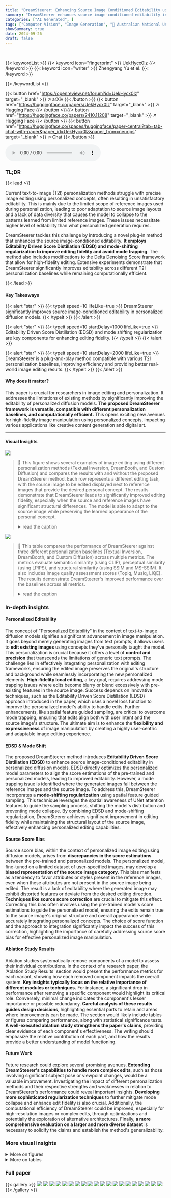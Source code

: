```yaml
---
title: "DreamSteerer: Enhancing Source Image Conditioned Editability using Personalized Diffusion Models"
summary: "DreamSteerer enhances source image-conditioned editability in personalized diffusion models via a novel Editability Driven Score Distillation objective and mode shifting regularization, achieving sign..."
categories: ["AI Generated", ]
tags: ["Computer Vision", "Image Generation", "🏢 Australian National University",]
showSummary: true
date: 2024-09-26
draft: false
---
```


<br>

{{< keywordList >}}
{{< keyword icon="fingerprint" >}} UekHycx0lz {{< /keyword >}}
{{< keyword icon="writer" >}} Zhengyang Yu et el. {{< /keyword >}}
 
{{< /keywordList >}}

{{< button href="https://openreview.net/forum?id=UekHycx0lz" target="_blank" >}}
↗ arXiv
{{< /button >}}
{{< button href="https://huggingface.co/papers/UekHycx0lz" target="_blank" >}}
↗ Hugging Face
{{< /button >}}{{< button href="https://huggingface.co/papers/2410.11208" target="_blank" >}}
↗ Hugging Face
{{< /button >}}
{{< button href="https://huggingface.co/spaces/huggingface/paper-central?tab=tab-chat-with-paper&paper_id=UekHycx0lz&paper_from=neurips" target="_blank" >}}
↗ Chat
{{< /button >}}




<audio controls>
    <source src="https://ai-paper-reviewer.com/UekHycx0lz/podcast.wav" type="audio/wav">
    Your browser does not support the audio element.
</audio>


### TL;DR


{{< lead >}}

Current text-to-image (T2I) personalization methods struggle with precise image editing using personalized concepts, often resulting in unsatisfactory editability.  This is mainly due to the limited scope of reference images used during personalization, leading to poor adaptation to source image layouts and a lack of data diversity that causes the model to collapse to the patterns learned from limited reference images.  These issues necessitate higher level of editability than what personalized generation requires.

DreamSteerer tackles this challenge by introducing a novel plug-in method that enhances the source image-conditioned editability. **It employs Editability Driven Score Distillation (EDSD) and mode-shifting regularization to improve editing fidelity and avoid mode trapping**.  The method also includes modifications to the Delta Denoising Score framework that allow for high-fidelity editing. Extensive experiments demonstrate that DreamSteerer significantly improves editability across different T2I personalization baselines while remaining computationally efficient.

{{< /lead >}}


#### Key Takeaways

{{< alert "star" >}}
{{< typeit speed=10 lifeLike=true >}} DreamSteerer significantly improves source image-conditioned editability in personalized diffusion models. {{< /typeit >}}
{{< /alert >}}

{{< alert "star" >}}
{{< typeit speed=10 startDelay=1000 lifeLike=true >}} Editability Driven Score Distillation (EDSD) and mode shifting regularization are key components for enhancing editing fidelity. {{< /typeit >}}
{{< /alert >}}

{{< alert "star" >}}
{{< typeit speed=10 startDelay=2000 lifeLike=true >}} DreamSteerer is a plug-and-play method compatible with various T2I personalization baselines, improving efficiency and providing better real-world image editing results. {{< /typeit >}}
{{< /alert >}}

#### Why does it matter?
This paper is crucial for researchers in image editing and personalization.  It addresses the limitations of existing methods by significantly improving the editability of personalized diffusion models.  **The proposed DreamSteerer framework is versatile, compatible with different personalization baselines, and computationally efficient.** This opens exciting new avenues for high-fidelity image manipulation using personalized concepts, impacting various applications like creative content generation and digital art.

------
#### Visual Insights



![](https://ai-paper-reviewer.com/UekHycx0lz/figures_1_1.jpg)

> 🔼 This figure shows several examples of image editing using different personalization methods (Textual Inversion, DreamBooth, and Custom Diffusion) and compares the results with and without the proposed DreamSteerer method.  Each row represents a different editing task, with the source image to be edited displayed next to reference images that provide the desired personal concept.  The results demonstrate that DreamSteerer leads to significantly improved editing fidelity, especially when the source and reference images have significant structural differences. The model is able to adapt to the source image while preserving the learned appearance of the personal concept.
> <details>
> <summary>read the caption</summary>
> Figure 1: DreamSteerer enables efficient editability enhancement for a source image with any existing T2I personalization models, leading to significantly improved editing fidelity in various challenging scenarios. When the structural difference between source and reference images are significant, it can naturally adapt to the source while maintaining the appearance learned from the personal concept.
> </details>





![](https://ai-paper-reviewer.com/UekHycx0lz/tables_7_1.jpg)

> 🔼 This table compares the performance of DreamSteerer against three different personalization baselines (Textual Inversion, DreamBooth, and Custom Diffusion) across multiple metrics.  The metrics evaluate semantic similarity (using CLIP), perceptual similarity (using LPIPS), and structural similarity (using SSIM and MS-SSIM).  It also includes image quality assessment scores (Topiq, Musiq, LIQE). The results demonstrate DreamSteerer's improved performance over the baselines across all metrics.
> <details>
> <summary>read the caption</summary>
> Table 1: Comparison with different baselines (DreamSteerer uses the same model as baseline).
> </details>





### In-depth insights


#### Personalized Editability
The concept of "Personalized Editability" in the context of text-to-image diffusion models signifies a significant advancement in image manipulation. It goes beyond merely generating images from text prompts; it allows users to **edit existing images** using concepts they've personally taught the model. This personalization is crucial because it offers a level of **control and precision** that transcends the limitations of generic text prompts.  The challenge lies in effectively integrating personalization with editing frameworks, ensuring the edited image preserves the original's structure and background while seamlessly incorporating the new personalized elements.  **High-fidelity local editing**, a key goal, requires addressing mode trapping issues where edits become blurry or blend excessively with pre-existing features in the source image.  Success depends on innovative techniques, such as the Editability Driven Score Distillation (EDSD) approach introduced in the paper, which uses a novel loss function to improve the personalized model's ability to handle edits. Further enhancements, like spatial feature guided sampling, are critical to overcome mode trapping, ensuring that edits align both with user intent and the source image's structure.  The ultimate aim is to enhance the **flexibility and expressiveness** of image manipulation by creating a highly user-centric and adaptable image editing experience.

#### EDSD & Mode Shift
The proposed DreamSteerer method introduces **Editability Driven Score Distillation (EDSD)** to enhance source image-conditioned editability in personalized diffusion models.  EDSD directly optimizes the personalized model parameters to align the score estimations of the pre-trained and personalized models, leading to improved editability. However, a mode trapping issue is identified where the generated images fall between the reference images and the source image.  To address this, DreamSteerer incorporates a **mode-shifting regularization** using spatial feature guided sampling.  This technique leverages the spatial awareness of UNet attention features to guide the sampling process, shifting the model's distribution and preventing mode collapse. By combining EDSD and mode-shifting regularization, DreamSteerer achieves significant improvement in editing fidelity while maintaining the structural layout of the source image, effectively enhancing personalized editing capabilities.

#### Source Score Bias
Source score bias, within the context of personalized image editing using diffusion models, arises from **discrepancies in the score estimations** between the pre-trained and personalized models.  The personalized model, fine-tuned on a limited dataset of user-specified images, may develop a **biased representation of the source image category**. This bias manifests as a tendency to favor attributes or styles present in the reference images, even when these attributes are not present in the source image being edited. The result is a lack of editability where the generated image may exhibit distorted features or deviate from the desired editing direction.  **Techniques like source score correction** are crucial to mitigate this effect.  Correcting this bias often involves using the pre-trained model's score estimations to guide the personalized model, ensuring the edits remain true to the source image's original structure and overall appearance while accurately integrating personalized concepts.  The choice of score function and the approach to integration significantly impact the success of this correction, highlighting the importance of carefully addressing source score bias for effective personalized image manipulation.

#### Ablation Study Results
Ablation studies systematically remove components of a model to assess their individual contributions.  In the context of a research paper, the 'Ablation Study Results' section would present the performance metrics for each variant, showing how each removed component impacts the overall system.  **Key insights typically focus on the relative importance of different modules or techniques.** For instance, a significant drop in performance after removing a specific component would highlight its critical role. Conversely, minimal change indicates the component's lesser importance or possible redundancy.  **Careful analysis of these results guides design decisions**, highlighting essential parts to retain and areas where improvements can be made. The section would likely include tables or figures comparing performance, along with statistical significance tests.  **A well-executed ablation study strengthens the paper's claims**, providing clear evidence of each component's effectiveness.  The writing should emphasize the relative contribution of each part, and how the results provide a better understanding of model functioning.

#### Future Work
Future research could explore several promising avenues. **Extending DreamSteerer's capabilities to handle more complex edits**, such as those involving significant subject pose or viewpoint changes, would be a valuable improvement.  Investigating the impact of different personalization methods and their respective strengths and weaknesses in relation to DreamSteerer's performance could reveal important insights.  **Developing more sophisticated regularization techniques** to further mitigate mode collapse and enhance edit fidelity is also crucial. Additionally, the computational efficiency of DreamSteerer could be improved, especially for high-resolution images or complex edits, through optimizations and potentially the exploration of alternative architectures. Finally, **a more comprehensive evaluation on a larger and more diverse dataset** is necessary to solidify the claims and establish the method's generalizability.


### More visual insights

<details>
<summary>More on figures
</summary>


![](https://ai-paper-reviewer.com/UekHycx0lz/figures_4_1.jpg)

> 🔼 This figure demonstrates the effectiveness of DreamSteerer in enhancing the editability of personalized diffusion models.  It shows several examples of image editing using different personalization methods (Textual Inversion, DreamBooth, and Custom Diffusion), where DreamSteerer consistently produces higher-fidelity results, particularly when the source and reference images have significant structural differences.  DreamSteerer adapts to the source image layout while preserving the appearance learned from the personalized concept.
> <details>
> <summary>read the caption</summary>
> Figure 1: DreamSteerer enables efficient editability enhancement for a source image with any existing T2I personalization models, leading to significantly improved editing fidelity in various challenging scenarios. When the structural difference between source and reference images are significant, it can naturally adapt to the source while maintaining the appearance learned from the personal concept.
> </details>



![](https://ai-paper-reviewer.com/UekHycx0lz/figures_5_1.jpg)

> 🔼 This figure illustrates the overall framework of the DreamSteerer method. It shows how the method enhances source image conditioned editability by using an Editability Driven Score Distillation (EDSD) objective and a mode shifting regularization with spatial feature guided sampling. The EDSD objective aligns the score estimations of the pre-trained and personalized models, and the mode shifting regularization alleviates mode trapping issues.
> <details>
> <summary>read the caption</summary>
> Figure 3: Overall framework of DreamSteerer (the gradient flows are illustrated with dashed lines).
> </details>



![](https://ai-paper-reviewer.com/UekHycx0lz/figures_6_1.jpg)

> 🔼 This figure shows the impact of different regularization techniques on image editing and generation using a DreamBooth model.  The source image depicts a cat sitting next to a mirror, which is then edited using various methods.  The image illustrates the baseline results without any regularization and the improvements observed after applying mode shifting regularization and spatial feature guided sampling.  The goal is to demonstrate how these techniques enhance the fidelity and consistency of the edits, specifically ensuring the edited image maintains a similar structure and background to the original source image while incorporating the desired changes.
> <details>
> <summary>read the caption</summary>
> Figure 4: The effect of different regularization strategies on the editing and generation results of a DreamBooth baseline. The source prompt is 'a photo of a cat sitting next to a mirror'.
> </details>



![](https://ai-paper-reviewer.com/UekHycx0lz/figures_7_1.jpg)

> 🔼 This figure showcases the results of DreamSteerer applied to several source images, comparing its performance to other methods (Textual Inversion, DreamBooth, and Custom Diffusion). It demonstrates that DreamSteerer effectively enhances the editability of source images conditioned on the learned concepts from personalized diffusion models, resulting in improved editing fidelity and natural adaptation to the source image layout even when significant structural differences exist between the source and reference images.
> <details>
> <summary>read the caption</summary>
> Figure 1: DreamSteerer enables efficient editability enhancement for a source image with any existing T2I personalization models, leading to significantly improved editing fidelity in various challenging scenarios. When the structural difference between source and reference images are significant, it can naturally adapt to the source while maintaining the appearance learned from the personal concept.
> </details>



![](https://ai-paper-reviewer.com/UekHycx0lz/figures_8_1.jpg)

> 🔼 This figure presents an ablation study to demonstrate the effectiveness of the proposed methods, EDSD and Mode Shifting Regularization.  The left half shows the results when EDSD is not used, and the right half demonstrates results without Mode Shifting Regularization. By comparing the results with and without each component, the individual contributions of EDSD and Mode Shifting to the overall performance of DreamSteerer are highlighted. This helps to understand their impact on editability, image fidelity, and structural preservation.
> <details>
> <summary>read the caption</summary>
> Figure 6: Ablation study on EDSD and Mode Shifting Regularization.
> </details>



![](https://ai-paper-reviewer.com/UekHycx0lz/figures_9_1.jpg)

> 🔼 This figure shows several examples of image editing using different methods: Textual Inversion, DreamBooth, and a custom diffusion model. The 'Ours' column represents the results obtained using the proposed DreamSteerer method. The results demonstrate that DreamSteerer significantly improves the editing fidelity, especially when the source and reference images have significant structural differences.
> <details>
> <summary>read the caption</summary>
> Figure 1: DreamSteerer enables efficient editability enhancement for a source image with any existing T2I personalization models, leading to significantly improved editing fidelity in various challenging scenarios. When the structural difference between source and reference images are significant, it can naturally adapt to the source while maintaining the appearance learned from the personal concept.
> </details>



![](https://ai-paper-reviewer.com/UekHycx0lz/figures_16_1.jpg)

> 🔼 This figure shows the results of using different Jacobian omitting strategies in the Editability Driven Score Distillation (EDSD) method. The results demonstrate that setting the Jacobian to -I leads to significantly better results with natural adaptation to the layout of the source image, while setting the Jacobian to I tends to destroy the structural layout and background of the source image. This indicates that setting the Jacobian to I maximizes the discrepancy between personalized and source model score estimations.
> <details>
> <summary>read the caption</summary>
> Figure 8: Results with different Jacobian omitting strategy.
> </details>



![](https://ai-paper-reviewer.com/UekHycx0lz/figures_17_1.jpg)

> 🔼 This figure showcases the results of DreamSteerer, a novel method for improving the source image conditioned editability of personalized diffusion models.  It presents several examples comparing the results of DreamSteerer with existing textual inversion, DreamBooth, and custom diffusion models.  In each example, a source image and several reference images are provided; DreamSteerer successfully adapts the style and appearance from the reference images to the source image, often with better fidelity and naturalness than the baselines, even when there are significant structural differences between the source and reference images.
> <details>
> <summary>read the caption</summary>
> Figure 1: DreamSteerer enables efficient editability enhancement for a source image with any existing T2I personalization models, leading to significantly improved editing fidelity in various challenging scenarios. When the structural difference between source and reference images are significant, it can naturally adapt to the source while maintaining the appearance learned from the personal concept.
> </details>



![](https://ai-paper-reviewer.com/UekHycx0lz/figures_17_2.jpg)

> 🔼 This figure shows a comparison of image editing results using Custom-Edit and Custom-Edit enhanced with DreamSteerer.  It demonstrates DreamSteerer's ability to improve editing fidelity and natural adaptation to the source image layout, particularly when challenging structural differences exist between the source and reference images.  The results showcase how DreamSteerer enhances the quality and accuracy of the editing process, providing more realistic and aligned results compared to the base Custom-Edit method.
> <details>
> <summary>read the caption</summary>
> Figure 10: Comparison with Custom-Edit.
> </details>



![](https://ai-paper-reviewer.com/UekHycx0lz/figures_18_1.jpg)

> 🔼 This figure showcases the results of DreamSteerer applied to different source images and personalized concepts.  Each row shows the reference images used for personalization, the original source image, and then the results of three different editing methods: Textual Inversion, DreamBooth, and a custom diffusion model.  DreamSteerer significantly improves the editing results by maintaining a high fidelity to the source image while incorporating the desired personalized concept. The results highlight DreamSteerer's ability to handle challenging scenarios where there are significant structural differences between the source and reference images.
> <details>
> <summary>read the caption</summary>
> Figure 1: DreamSteerer enables efficient editability enhancement for a source image with any existing T2I personalization models, leading to significantly improved editing fidelity in various challenging scenarios. When the structural difference between source and reference images are significant, it can naturally adapt to the source while maintaining the appearance learned from the personal concept.
> </details>



![](https://ai-paper-reviewer.com/UekHycx0lz/figures_18_2.jpg)

> 🔼 This figure shows an ablation study comparing different regularization strategies used in the DreamSteerer method for image editing with personalized diffusion models.  The baseline model is DreamBooth.  The source image is a photo of a cat next to a mirror. Four scenarios are displayed: (a) Baseline results without any mode shifting or additional regularization; (b) Results without mode shifting but with the EDSD method; (c) Results with mode shifting but without EDSD; (d) Results with both EDSD and mode shifting.  The figure demonstrates how each approach affects the fidelity and accuracy of the generated image in terms of incorporating the personalized concept and preserving the structure of the source image.
> <details>
> <summary>read the caption</summary>
> Figure 4: The effect of different regularization strategies on the editing and generation results of a DreamBooth baseline. The source prompt is 'a photo of a cat sitting next to a mirror'.
> </details>



![](https://ai-paper-reviewer.com/UekHycx0lz/figures_19_1.jpg)

> 🔼 This figure shows the results of DreamSteerer applied to several source images using different personalization methods, including Textual Inversion, DreamBooth, and Custom Diffusion.  The results demonstrate that DreamSteerer successfully enhances the editability of these baselines, producing high-fidelity edits that closely match the reference images while preserving the structure and background of the source image, even in challenging scenarios with significant structural differences between the source and reference images.
> <details>
> <summary>read the caption</summary>
> Figure 1: DreamSteerer enables efficient editability enhancement for a source image with any existing T2I personalization models, leading to significantly improved editing fidelity in various challenging scenarios. When the structural difference between source and reference images are significant, it can naturally adapt to the source while maintaining the appearance learned from the personal concept.
> </details>



![](https://ai-paper-reviewer.com/UekHycx0lz/figures_20_1.jpg)

> 🔼 This figure shows the ablation study of the proposed method, DreamSteerer. The left part shows the comparison of the results with and without Editability Driven Score Distillation (EDSD). The right part shows the comparison of the results with and without mode shifting regularization.  Each row represents a different editing task, showcasing the source image, the reference image(s), and the results using various combinations of the proposed components.  The results highlight the individual and combined effects of EDSD and mode shifting on improving image editability.
> <details>
> <summary>read the caption</summary>
> Figure 6: Ablation study on EDSD and Mode Shifting Regularization.
> </details>



![](https://ai-paper-reviewer.com/UekHycx0lz/figures_20_2.jpg)

> 🔼 This figure demonstrates the impact of different components of the DreamSteerer method on image editing using a DreamBooth baseline. The top row shows the edited images, comparing the results obtained with only SDS (score distillation sampling), DDS (delta denoising score) with and without source score bias correction, and DDS-S (modified DDS) with and without EDSD (editability driven score distillation) and mode shifting regularization. The bottom row displays the editing direction vectors, visualizing how much each pixel is changed in the process. Brown color indicates no changes in the pixel, suggesting the efficacy of DreamSteerer's approach to enhance source image conditioned editability.
> <details>
> <summary>read the caption</summary>
> Figure 5: Illustration on the effect of the proposed components on editing with a DreamBooth baseline (1st row shows the editing results; 2nd row shows the editing directions, where brown means zero).
> </details>



![](https://ai-paper-reviewer.com/UekHycx0lz/figures_20_3.jpg)

> 🔼 This figure shows several examples of image editing using DreamSteerer and compares it with other methods (Textual Inversion, DreamBooth, and Custom Diffusion).  Each row displays a reference image set used for personalization, the source image to be edited, and the results from different editing methods. The results demonstrate that DreamSteerer is better able to maintain the overall structure of the source image while incorporating the personalized concept, especially in cases with significant structural differences between the source and reference images.
> <details>
> <summary>read the caption</summary>
> Figure 1: DreamSteerer enables efficient editability enhancement for a source image with any existing T2I personalization models, leading to significantly improved editing fidelity in various challenging scenarios. When the structural difference between source and reference images are significant, it can naturally adapt to the source while maintaining the appearance learned from the personal concept.
> </details>



![](https://ai-paper-reviewer.com/UekHycx0lz/figures_21_1.jpg)

> 🔼 This figure demonstrates the capability of DreamSteerer to enhance the source image conditioned editability using existing personalized diffusion models.  It shows several examples of image editing where a personalized concept (e.g., a specific cat or dog) is applied to a source image.  Even when the source and reference images have significant structural differences, DreamSteerer successfully adapts, preserving the source image's structure while incorporating the personalized concept with high fidelity.
> <details>
> <summary>read the caption</summary>
> Figure 1: DreamSteerer enables efficient editability enhancement for a source image with any existing T2I personalization models, leading to significantly improved editing fidelity in various challenging scenarios. When the structural difference between source and reference images are significant, it can naturally adapt to the source while maintaining the appearance learned from the personal concept.
> </details>



![](https://ai-paper-reviewer.com/UekHycx0lz/figures_22_1.jpg)

> 🔼 This figure shows several examples of image editing using DreamSteerer.  Each row presents the reference images used for personalization, the source image to be edited, and the results of editing with three different methods: Textual Inversion, DreamBooth, and a custom diffusion model.  The results demonstrate DreamSteerer's ability to successfully integrate personalized concepts while preserving the structure and background of the source image, even when there are significant structural differences between the source and reference images.
> <details>
> <summary>read the caption</summary>
> Figure 1: DreamSteerer enables efficient editability enhancement for a source image with any existing T2I personalization models, leading to significantly improved editing fidelity in various challenging scenarios. When the structural difference between source and reference images are significant, it can naturally adapt to the source while maintaining the appearance learned from the personal concept.
> </details>



![](https://ai-paper-reviewer.com/UekHycx0lz/figures_23_1.jpg)

> 🔼 This figure shows several examples of image editing using DreamSteerer, a method that enhances the editability of personalized diffusion models. Each row shows the reference images used for personalization, the source image to be edited, and the results of editing using Textual Inversion, DreamBooth, and Custom Diffusion baselines with and without DreamSteerer.  DreamSteerer demonstrates improved editing fidelity, especially when there are significant structural differences between the source and reference images. It allows for the adaptation of the edited image to the source while preserving the appearance of the personalized concept.
> <details>
> <summary>read the caption</summary>
> Figure 1: DreamSteerer enables efficient editability enhancement for a source image with any existing T2I personalization models, leading to significantly improved editing fidelity in various challenging scenarios. When the structural difference between source and reference images are significant, it can naturally adapt to the source while maintaining the appearance learned from the personal concept.
> </details>



![](https://ai-paper-reviewer.com/UekHycx0lz/figures_24_1.jpg)

> 🔼 This figure showcases the results of DreamSteerer applied to several source images alongside the results of existing methods (Textual Inversion, DreamBooth, and Custom Diffusion).  For each row, a source image is edited using a reference image to incorporate a specific personalized concept (e.g., a cat statue, a brown cat). DreamSteerer significantly improves editing fidelity compared to existing methods, especially when source and reference images have significant structural differences. It adapts to the source image layout while incorporating the desired visual concept.
> <details>
> <summary>read the caption</summary>
> Figure 1: DreamSteerer enables efficient editability enhancement for a source image with any existing T2I personalization models, leading to significantly improved editing fidelity in various challenging scenarios. When the structural difference between source and reference images are significant, it can naturally adapt to the source while maintaining the appearance learned from the personal concept.
> </details>



![](https://ai-paper-reviewer.com/UekHycx0lz/figures_24_2.jpg)

> 🔼 This figure shows an ablation study on the effect of different regularization strategies for image editing using a personalized diffusion model. Specifically, it compares the results of using a DreamBooth baseline with and without mode shifting regularization and spatial feature guided sampling.  The results demonstrate that incorporating mode shifting regularization and spatial feature guided sampling significantly improves the editability of the personalized diffusion model, enabling the generation of images that preserve the structural layout of the source image while successfully incorporating the learned personal concept. This highlights the importance of these regularization techniques in achieving high-fidelity editing results with personalized diffusion models.
> <details>
> <summary>read the caption</summary>
> Figure 4: The effect of different regularization strategies on the editing and generation results of a DreamBooth baseline. The source prompt is 'a photo of a cat sitting next to a mirror'.
> </details>



![](https://ai-paper-reviewer.com/UekHycx0lz/figures_25_1.jpg)

> 🔼 This figure demonstrates the effectiveness of DreamSteerer in enhancing the editability of source images when using personalized diffusion models.  It showcases several editing examples where the source image is modified based on a reference image and a text prompt. The results highlight DreamSteerer's ability to maintain the appearance learned from the personalized concept while adapting to the structure of the source image, even when there are significant differences between the source and reference images.
> <details>
> <summary>read the caption</summary>
> Figure 1: DreamSteerer enables efficient editability enhancement for a source image with any existing T2I personalization models, leading to significantly improved editing fidelity in various challenging scenarios. When the structural difference between source and reference images are significant, it can naturally adapt to the source while maintaining the appearance learned from the personal concept.
> </details>



![](https://ai-paper-reviewer.com/UekHycx0lz/figures_26_1.jpg)

> 🔼 This figure showcases example results of DreamSteerer applied to various source images and personalized concepts.  Each row represents an edit, comparing results from Textual Inversion, DreamBooth and a Custom Diffusion model (baselines) to the results produced by the same models enhanced with DreamSteerer.  The results demonstrate how DreamSteerer improves the fidelity and naturalness of the edits, especially when there's a significant structural difference between the reference images and the image being edited. It shows that DreamSteerer can seamlessly integrate the learned appearance of the personalized concepts with the structure of the source images.
> <details>
> <summary>read the caption</summary>
> Figure 1: DreamSteerer enables efficient editability enhancement for a source image with any existing T2I personalization models, leading to significantly improved editing fidelity in various challenging scenarios. When the structural difference between source and reference images are significant, it can naturally adapt to the source while maintaining the appearance learned from the personal concept.
> </details>



![](https://ai-paper-reviewer.com/UekHycx0lz/figures_26_2.jpg)

> 🔼 This figure visualizes the averaged cross-attention maps from the UNet encoder and decoder of a diffusion probabilistic model at different resolutions. The visualization focuses on the 'astronaut' token within the prompt, 'an astronaut riding a horse'.  The maps highlight the areas of the image that the model focuses on when processing that specific token, demonstrating the model's attention mechanism at different resolution levels.
> <details>
> <summary>read the caption</summary>
> Figure 22: Visualization on averaged cross-attention maps of the DPM UNet encoder and decoder at different resolutions corresponding to 'astronaut' token in the prompt 'an astronaut riding a horse'.
> </details>



![](https://ai-paper-reviewer.com/UekHycx0lz/figures_26_3.jpg)

> 🔼 This figure shows several examples of image editing using DreamSteerer and other methods (Textual Inversion, DreamBooth, Custom Diffusion).  For each example, the top row shows the reference images used for personalization. The second row displays the original image to be edited. The following columns display the results of editing that image with different methods.  The results demonstrate DreamSteerer's ability to maintain the appearance of personalized concepts while adapting to the source image structure.  This is particularly noticeable in challenging cases where source and reference images have significant differences in composition or structure.
> <details>
> <summary>read the caption</summary>
> Figure 1: DreamSteerer enables efficient editability enhancement for a source image with any existing T2I personalization models, leading to significantly improved editing fidelity in various challenging scenarios. When the structural difference between source and reference images are significant, it can naturally adapt to the source while maintaining the appearance learned from the personal concept.
> </details>



![](https://ai-paper-reviewer.com/UekHycx0lz/figures_27_1.jpg)

> 🔼 This figure shows several examples of image editing using DreamSteerer.  Each row presents a different image editing task. The 'Reference' column displays the reference images used to personalize the diffusion model. The 'Source' column shows the original image to be edited. The remaining columns demonstrate the editing results obtained using different methods: Textual Inversion, DreamBooth, and a custom diffusion model. DreamSteerer consistently produces higher-fidelity edits, seamlessly integrating the personalized concept into the source image while preserving its overall structure and background. The results highlight DreamSteerer's ability to handle even significant structural differences between the source and reference images.
> <details>
> <summary>read the caption</summary>
> Figure 1: DreamSteerer enables efficient editability enhancement for a source image with any existing T2I personalization models, leading to significantly improved editing fidelity in various challenging scenarios. When the structural difference between source and reference images are significant, it can naturally adapt to the source while maintaining the appearance learned from the personal concept.
> </details>



![](https://ai-paper-reviewer.com/UekHycx0lz/figures_27_2.jpg)

> 🔼 This figure demonstrates the effectiveness of DreamSteerer in enhancing the editability of source images when using existing text-to-image (T2I) personalization methods.  It showcases several examples where DreamSteerer successfully integrates personalized concepts into source images, even when there are substantial structural differences between the source and reference images.  The results highlight DreamSteerer's ability to maintain the appearance of the personalized concept while adapting to the structure of the source image.
> <details>
> <summary>read the caption</summary>
> Figure 1: DreamSteerer enables efficient editability enhancement for a source image with any existing T2I personalization models, leading to significantly improved editing fidelity in various challenging scenarios. When the structural difference between source and reference images are significant, it can naturally adapt to the source while maintaining the appearance learned from the personal concept.
> </details>



</details>




<details>
<summary>More on tables
</summary>


![](https://ai-paper-reviewer.com/UekHycx0lz/tables_8_1.jpg)
> 🔼 This table presents the results of an ablation study conducted to evaluate the impact of two key components of the DreamSteerer method: Editability Driven Score Distillation (EDSD) and Mode Shifting Regularization.  The study uses three different personalization baselines (Textual Inversion, DreamBooth, and Custom Diffusion). For each baseline, the table shows the performance metrics (CLIP-I, LPIPS, SSIM, MS-SSIM) under different configurations: with both EDSD and Mode Shifting, with only EDSD, with only Mode Shifting, and with neither. The best and second-best results for each metric and baseline are highlighted, demonstrating the individual and combined contributions of EDSD and Mode Shifting to improving the editability of personalized diffusion models.
> <details>
> <summary>read the caption</summary>
> Table 2: Ablation study on EDSD and Mode Shifting, the best and second best results are highlighted.
> </details>

![](https://ai-paper-reviewer.com/UekHycx0lz/tables_9_1.jpg)
> 🔼 This table compares the performance of DreamSteerer against three different personalization baselines: Textual Inversion, DreamBooth, and Custom Diffusion.  For each baseline, the table shows the results obtained using the baseline model alone and then again using DreamSteerer as a plugin. The metrics used for comparison are CLIP-I (semantic similarity), LPIPS (perceptual similarity), SSIM (structural similarity), and MS-SSIM (multi-scale structural similarity).  The table highlights that DreamSteerer significantly improves the results across all three baselines and all metrics, demonstrating its effectiveness in enhancing source image conditioned editability.
> <details>
> <summary>read the caption</summary>
> Table 1: Comparison with different baselines (DreamSteerer uses the same model as baseline).
> </details>

![](https://ai-paper-reviewer.com/UekHycx0lz/tables_18_1.jpg)
> 🔼 This table compares the performance of DreamSteerer against the Custom Edit baseline.  The metrics used are CLIP similarity (CLIP B/32 and CLIP L/14), LPIPS (AlexNet and VGG), SSIM, MS-SSIM, and three image quality assessment (IQA) metrics (Topiq, Musiq, LIQE).  It shows that DreamSteerer achieves comparable performance in CLIP scores, lower LPIPS scores (indicating better perceptual similarity), and similar SSIM and MS-SSIM scores (indicating similar structural similarity). The slight differences in IQA metrics might be due to minor variations in image quality that are not captured by the other metrics.
> <details>
> <summary>read the caption</summary>
> Table 4: Comparison with Custom-Edit.
> </details>

![](https://ai-paper-reviewer.com/UekHycx0lz/tables_27_1.jpg)
> 🔼 This table compares the performance of DreamSteerer against three different personalization baselines: Textual Inversion, DreamBooth, and Custom Diffusion.  For each baseline, it shows the results using several metrics: CLIP-I (higher is better for semantic similarity), LPIPS (lower is better for perceptual similarity), SSIM, MS-SSIM (both higher is better for structural similarity), and three image quality assessment metrics (Topiq, Musiq, and LIQE; higher is better).  DreamSteerer consistently outperforms the baselines across all metrics, demonstrating its effectiveness in enhancing the source image conditioned editability.
> <details>
> <summary>read the caption</summary>
> Table 1: Comparison with different baselines (DreamSteerer uses the same model as baseline).
> </details>

![](https://ai-paper-reviewer.com/UekHycx0lz/tables_28_1.jpg)
> 🔼 This table compares the performance of DreamSteerer against three different personalization baselines: Textual Inversion, DreamBooth, and Custom Diffusion.  The results are evaluated using various metrics including CLIP-I (higher is better, measuring semantic similarity), LPIPS (lower is better, measuring perceptual similarity), SSIM, and MS-SSIM (higher is better, measuring structural similarity), along with three image quality assessment scores: AlexNet, VGG and IQA (Topiq, Musiq, LIQE).  DreamSteerer consistently outperforms the baselines across all metrics, showcasing significant improvement in both perceptual and structural alignment with the source image, particularly in challenging editing scenarios.  This highlights the effectiveness of the proposed method in enhancing the editability of personalized diffusion models.
> <details>
> <summary>read the caption</summary>
> Table 1: Comparison with different baselines (DreamSteerer uses the same model as baseline).
> </details>

</details>




### Full paper

{{< gallery >}}
<img src="https://ai-paper-reviewer.com/UekHycx0lz/1.png" class="grid-w50 md:grid-w33 xl:grid-w25" />
<img src="https://ai-paper-reviewer.com/UekHycx0lz/2.png" class="grid-w50 md:grid-w33 xl:grid-w25" />
<img src="https://ai-paper-reviewer.com/UekHycx0lz/3.png" class="grid-w50 md:grid-w33 xl:grid-w25" />
<img src="https://ai-paper-reviewer.com/UekHycx0lz/4.png" class="grid-w50 md:grid-w33 xl:grid-w25" />
<img src="https://ai-paper-reviewer.com/UekHycx0lz/5.png" class="grid-w50 md:grid-w33 xl:grid-w25" />
<img src="https://ai-paper-reviewer.com/UekHycx0lz/6.png" class="grid-w50 md:grid-w33 xl:grid-w25" />
<img src="https://ai-paper-reviewer.com/UekHycx0lz/7.png" class="grid-w50 md:grid-w33 xl:grid-w25" />
<img src="https://ai-paper-reviewer.com/UekHycx0lz/8.png" class="grid-w50 md:grid-w33 xl:grid-w25" />
<img src="https://ai-paper-reviewer.com/UekHycx0lz/9.png" class="grid-w50 md:grid-w33 xl:grid-w25" />
<img src="https://ai-paper-reviewer.com/UekHycx0lz/10.png" class="grid-w50 md:grid-w33 xl:grid-w25" />
<img src="https://ai-paper-reviewer.com/UekHycx0lz/11.png" class="grid-w50 md:grid-w33 xl:grid-w25" />
<img src="https://ai-paper-reviewer.com/UekHycx0lz/12.png" class="grid-w50 md:grid-w33 xl:grid-w25" />
<img src="https://ai-paper-reviewer.com/UekHycx0lz/13.png" class="grid-w50 md:grid-w33 xl:grid-w25" />
<img src="https://ai-paper-reviewer.com/UekHycx0lz/14.png" class="grid-w50 md:grid-w33 xl:grid-w25" />
<img src="https://ai-paper-reviewer.com/UekHycx0lz/15.png" class="grid-w50 md:grid-w33 xl:grid-w25" />
<img src="https://ai-paper-reviewer.com/UekHycx0lz/16.png" class="grid-w50 md:grid-w33 xl:grid-w25" />
<img src="https://ai-paper-reviewer.com/UekHycx0lz/17.png" class="grid-w50 md:grid-w33 xl:grid-w25" />
<img src="https://ai-paper-reviewer.com/UekHycx0lz/18.png" class="grid-w50 md:grid-w33 xl:grid-w25" />
<img src="https://ai-paper-reviewer.com/UekHycx0lz/19.png" class="grid-w50 md:grid-w33 xl:grid-w25" />
<img src="https://ai-paper-reviewer.com/UekHycx0lz/20.png" class="grid-w50 md:grid-w33 xl:grid-w25" />
{{< /gallery >}}